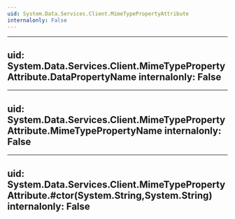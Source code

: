 ```yaml
---
uid: System.Data.Services.Client.MimeTypePropertyAttribute
internalonly: False
---
```


---
uid: System.Data.Services.Client.MimeTypePropertyAttribute.DataPropertyName
internalonly: False
---

---
uid: System.Data.Services.Client.MimeTypePropertyAttribute.MimeTypePropertyName
internalonly: False
---

---
uid: System.Data.Services.Client.MimeTypePropertyAttribute.#ctor(System.String,System.String)
internalonly: False
---
